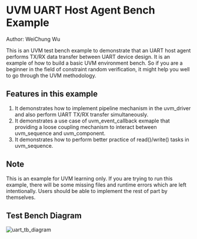 UVM UART Host Agent Bench Example
============
Author: WeiChung Wu

This is an UVM test bench example to demonstrate that an UART host agent performs TX/RX data transfer between UART device design.
It is an example of how to build a basic UVM environment bench. So if you are a beginner in the field of constraint random verification, it might help you well to go through the UVM methodology.

## Features in this example
1. It demonstrates how to implement pipeline mechanism in the uvm_driver and also perform UART TX/RX transfer simultaneously.
2. It demonstrates a use case of uvm_event_callback exmaple that providing a loose coupling mechanism to interact between uvm_sequence and uvm_component.
3. It demonstrates how to perform better practice of read()/write() tasks in uvm_sequence.

## Note
This is an example for UVM learning only. 
If you are trying to run this example, there will be some missing files and runtime errors which are left intentionally.
Users should be able to implement the rest of part by themselves.

## Test Bench Diagram
![uart_tb_diagram](https://github.com/WeiChungWu/UVM_UART_Example/tree/master/tb/uart_tb_diagram.png)
